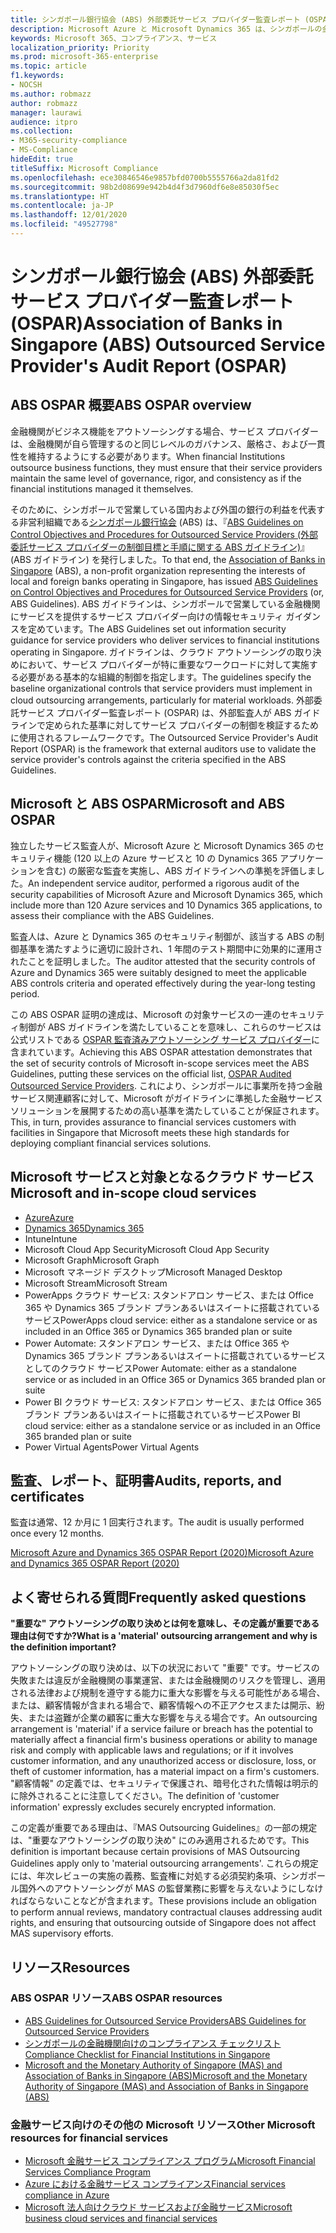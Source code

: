 ```yaml
---
title: シンガポール銀行協会 (ABS) 外部委託サービス プロバイダー監査レポート (OSPAR)
description: Microsoft Azure と Microsoft Dynamics 365 は、シンガポールの金融機関向けの外部委託サービス プロバイダー監査レポート (OSPAR) に準拠しています。
keywords: Microsoft 365、コンプライアンス、サービス
localization_priority: Priority
ms.prod: microsoft-365-enterprise
ms.topic: article
f1.keywords:
- NOCSH
ms.author: robmazz
author: robmazz
manager: laurawi
audience: itpro
ms.collection:
- M365-security-compliance
- MS-Compliance
hideEdit: true
titleSuffix: Microsoft Compliance
ms.openlocfilehash: ece30846546e9857bfd0700b5555766a2da81fd2
ms.sourcegitcommit: 98b2d08699e942b4d4f3d7960df6e8e85030f5ec
ms.translationtype: HT
ms.contentlocale: ja-JP
ms.lasthandoff: 12/01/2020
ms.locfileid: "49527798"
---
```

# <a name="association-of-banks-in-singapore-abs-outsourced-service-providers-audit-report-ospar"></a><span data-ttu-id="824fc-104">シンガポール銀行協会 (ABS) 外部委託サービス プロバイダー監査レポート (OSPAR)</span><span class="sxs-lookup"><span data-stu-id="824fc-104">Association of Banks in Singapore (ABS) Outsourced Service Provider's Audit Report (OSPAR)</span></span>

## <a name="abs-ospar-overview"></a><span data-ttu-id="824fc-105">ABS OSPAR 概要</span><span class="sxs-lookup"><span data-stu-id="824fc-105">ABS OSPAR overview</span></span>

<span data-ttu-id="824fc-106">金融機関がビジネス機能をアウトソーシングする場合、サービス プロバイダーは、金融機関が自ら管理するのと同じレベルのガバナンス、厳格さ、および一貫性を維持するようにする必要があります。</span><span class="sxs-lookup"><span data-stu-id="824fc-106">When financial Institutions outsource business functions, they must ensure that their service providers maintain the same level of governance, rigor, and consistency as if the financial institutions managed it themselves.</span></span>

<span data-ttu-id="824fc-107">そのために、シンガポールで営業している国内および外国の銀行の利益を代表する非営利組織である[シンガポール銀行協会](https://www.abs.org.sg/about-us/our-role) (ABS) は、『[ABS Guidelines on Control Objectives and Procedures for Outsourced Service Providers (外部委託サービス プロバイダーの制御目標と手順に関する ABS ガイドライン)](https://abs.org.sg/docs/library/abs_outsource_guidelines.pdf)』 (ABS ガイドライン) を発行しました。</span><span class="sxs-lookup"><span data-stu-id="824fc-107">To that end, the [Association of Banks in Singapore](https://www.abs.org.sg/about-us/our-role) (ABS), a non-profit organization representing the interests of local and foreign banks operating in Singapore, has issued [ABS Guidelines on Control Objectives and Procedures for Outsourced Service Providers](https://abs.org.sg/docs/library/abs_outsource_guidelines.pdf) (or, ABS Guidelines).</span></span> <span data-ttu-id="824fc-108">ABS ガイドラインは、シンガポールで営業している金融機関にサービスを提供するサービス プロバイダー向けの情報セキュリティ ガイダンスを定めています。</span><span class="sxs-lookup"><span data-stu-id="824fc-108">The ABS Guidelines set out information security guidance for service providers who deliver services to financial institutions operating in Singapore.</span></span> <span data-ttu-id="824fc-109">ガイドラインは、クラウド アウトソーシングの取り決めにおいて、サービス プロバイダーが特に重要なワークロードに対して実施する必要がある基本的な組織的制御を指定します。</span><span class="sxs-lookup"><span data-stu-id="824fc-109">The guidelines specify the baseline organizational controls that service providers must implement in cloud outsourcing arrangements, particularly for material workloads.</span></span> <span data-ttu-id="824fc-110">外部委託サービス プロバイダー監査レポート (OSPAR) は、外部監査人が ABS ガイドラインで定められた基準に対してサービス プロバイダーの制御を検証するために使用されるフレームワークです。</span><span class="sxs-lookup"><span data-stu-id="824fc-110">The Outsourced Service Provider's Audit Report (OSPAR) is the framework that external auditors use to validate the service provider's controls against the criteria specified in the ABS Guidelines.</span></span>

## <a name="microsoft-and-abs-ospar"></a><span data-ttu-id="824fc-111">Microsoft と ABS OSPAR</span><span class="sxs-lookup"><span data-stu-id="824fc-111">Microsoft and ABS OSPAR</span></span>

<span data-ttu-id="824fc-112">独立したサービス監査人が、Microsoft Azure と Microsoft Dynamics 365 のセキュリティ機能 (120 以上の Azure サービスと 10 の Dynamics 365 アプリケーションを含む) の厳密な監査を実施し、ABS ガイドラインへの準拠を評価しました。</span><span class="sxs-lookup"><span data-stu-id="824fc-112">An independent service auditor, performed a rigorous audit of the security capabilities of Microsoft Azure and Microsoft Dynamics 365, which include more than 120 Azure services and 10 Dynamics 365 applications, to assess their compliance with the ABS Guidelines.</span></span>

<span data-ttu-id="824fc-113">監査人は、Azure と Dynamics 365 のセキュリティ制御が、該当する ABS の制御基準を満たすように適切に設計され、1 年間のテスト期間中に効果的に運用されたことを証明しました。</span><span class="sxs-lookup"><span data-stu-id="824fc-113">The auditor attested that the security controls of Azure and Dynamics 365 were suitably designed to meet the applicable ABS controls criteria and operated effectively during the year-long testing period.</span></span>

<span data-ttu-id="824fc-114">この ABS OSPAR 証明の達成は、Microsoft の対象サービスの一連のセキュリティ制御が ABS ガイドラインを満たしていることを意味し、これらのサービスは公式リストである [OSPAR 監査済みアウトソーシング サービス プロバイダー](https://abs.org.sg/docs/library/OSPAR_Audited_OSPs_16102020.pdf)に含まれています。</span><span class="sxs-lookup"><span data-stu-id="824fc-114">Achieving this ABS OSPAR attestation demonstrates that the set of security controls of Microsoft in-scope services meet the ABS Guidelines, putting these services on the official list, [OSPAR Audited Outsourced Service Providers](https://abs.org.sg/docs/library/OSPAR_Audited_OSPs_16102020.pdf).</span></span> <span data-ttu-id="824fc-115">これにより、シンガポールに事業所を持つ金融サービス関連顧客に対して、Microsoft がガイドラインに準拠した金融サービス ソリューションを展開するための高い基準を満たしていることが保証されます。</span><span class="sxs-lookup"><span data-stu-id="824fc-115">This, in turn, provides assurance to financial services customers with facilities in Singapore that Microsoft meets these high standards for deploying compliant financial services solutions.</span></span>

## <a name="microsoft-and-in-scope-cloud-services"></a><span data-ttu-id="824fc-116">Microsoft サービスと対象となるクラウド サービス</span><span class="sxs-lookup"><span data-stu-id="824fc-116">Microsoft and in-scope cloud services</span></span>

- [<span data-ttu-id="824fc-117">Azure</span><span class="sxs-lookup"><span data-stu-id="824fc-117">Azure</span></span>](https://aka.ms/AzureCompliance)
- [<span data-ttu-id="824fc-118">Dynamics 365</span><span class="sxs-lookup"><span data-stu-id="824fc-118">Dynamics 365</span></span>](https://go.microsoft.com/fwlink/p/?linkid=2051700)
- <span data-ttu-id="824fc-119">Intune</span><span class="sxs-lookup"><span data-stu-id="824fc-119">Intune</span></span>
- <span data-ttu-id="824fc-120">Microsoft Cloud App Security</span><span class="sxs-lookup"><span data-stu-id="824fc-120">Microsoft Cloud App Security</span></span>
- <span data-ttu-id="824fc-121">Microsoft Graph</span><span class="sxs-lookup"><span data-stu-id="824fc-121">Microsoft Graph</span></span>
- <span data-ttu-id="824fc-122">Microsoft マネージド デスクトップ</span><span class="sxs-lookup"><span data-stu-id="824fc-122">Microsoft Managed Desktop</span></span>
- <span data-ttu-id="824fc-123">Microsoft Stream</span><span class="sxs-lookup"><span data-stu-id="824fc-123">Microsoft Stream</span></span>
- <span data-ttu-id="824fc-124">PowerApps クラウド サービス: スタンドアロン サービス、または Office 365 や Dynamics 365 ブランド プランあるいはスイートに搭載されているサービス</span><span class="sxs-lookup"><span data-stu-id="824fc-124">PowerApps cloud service: either as a standalone service or as included in an Office 365 or Dynamics 365 branded plan or suite</span></span>
- <span data-ttu-id="824fc-125">Power Automate: スタンドアロン サービス、または Office 365 や Dynamics 365 ブランド プランあるいはスイートに搭載されているサービスとしてのクラウド サービス</span><span class="sxs-lookup"><span data-stu-id="824fc-125">Power Automate: either as a standalone service or as included in an Office 365 or Dynamics 365 branded plan or suite</span></span>
- <span data-ttu-id="824fc-126">Power BI クラウド サービス: スタンドアロン サービス、または Office 365 ブランド プランあるいはスイートに搭載されているサービス</span><span class="sxs-lookup"><span data-stu-id="824fc-126">Power BI cloud service: either as a standalone service or as included in an Office 365 branded plan or suite</span></span>
- <span data-ttu-id="824fc-127">Power Virtual Agents</span><span class="sxs-lookup"><span data-stu-id="824fc-127">Power Virtual Agents</span></span>

## <a name="audits-reports-and-certificates"></a><span data-ttu-id="824fc-128">監査、レポート、証明書</span><span class="sxs-lookup"><span data-stu-id="824fc-128">Audits, reports, and certificates</span></span>

<span data-ttu-id="824fc-129">監査は通常、12 か月に 1 回実行されます。</span><span class="sxs-lookup"><span data-stu-id="824fc-129">The audit is usually performed once every 12 months.</span></span>

[<span data-ttu-id="824fc-130">Microsoft Azure and Dynamics 365 OSPAR Report (2020)</span><span class="sxs-lookup"><span data-stu-id="824fc-130">Microsoft Azure and Dynamics 365 OSPAR Report (2020)</span></span>](https://aka.ms/OSPAR-Report)

## <a name="frequently-asked-questions"></a><span data-ttu-id="824fc-131">よく寄せられる質問</span><span class="sxs-lookup"><span data-stu-id="824fc-131">Frequently asked questions</span></span>

<span data-ttu-id="824fc-132">**"重要な" アウトソーシングの取り決めとは何を意味し、その定義が重要である理由は何ですか?**</span><span class="sxs-lookup"><span data-stu-id="824fc-132">**What is a 'material' outsourcing arrangement and why is the definition important?**</span></span>

<span data-ttu-id="824fc-133">アウトソーシングの取り決めは、以下の状況において "重要" です。サービスの失敗または違反が金融機関の事業運営、または金融機関のリスクを管理し、適用される法律および規制を遵守する能力に重大な影響を与える可能性がある場合、または、顧客情報が含まれる場合で、顧客情報への不正アクセスまたは開示、紛失、または盗難が企業の顧客に重大な影響を与える場合です。</span><span class="sxs-lookup"><span data-stu-id="824fc-133">An outsourcing arrangement is 'material' if a service failure or breach has the potential to materially affect a financial firm's business operations or ability to manage risk and comply with applicable laws and regulations; or if it involves customer information, and any unauthorized access or disclosure, loss, or theft of customer information, has a material impact on a firm's customers.</span></span> <span data-ttu-id="824fc-134">"顧客情報" の定義では、セキュリティで保護され、暗号化された情報は明示的に除外されることに注意してください。</span><span class="sxs-lookup"><span data-stu-id="824fc-134">The definition of 'customer information' expressly excludes securely encrypted information.</span></span>

<span data-ttu-id="824fc-135">この定義が重要である理由は、『MAS Outsourcing Guidelines』の一部の規定は、"重要なアウトソーシングの取り決め" にのみ適用されるためです。</span><span class="sxs-lookup"><span data-stu-id="824fc-135">This definition is important because certain provisions of MAS Outsourcing Guidelines apply only to 'material outsourcing arrangements'.</span></span> <span data-ttu-id="824fc-136">これらの規定には、年次レビューの実施の義務、監査権に対処する必須契約条項、シンガポール国外へのアウトソーシングが MAS の監督業務に影響を与えないようにしなければならないことなどが含まれます。</span><span class="sxs-lookup"><span data-stu-id="824fc-136">These provisions include an obligation to perform annual reviews, mandatory contractual clauses addressing audit rights, and ensuring that outsourcing outside of Singapore does not affect MAS supervisory efforts.</span></span>

## <a name="resources"></a><span data-ttu-id="824fc-137">リソース</span><span class="sxs-lookup"><span data-stu-id="824fc-137">Resources</span></span>

### <a name="abs-ospar-resources"></a><span data-ttu-id="824fc-138">ABS OSPAR リソース</span><span class="sxs-lookup"><span data-stu-id="824fc-138">ABS OSPAR resources</span></span>

- [<span data-ttu-id="824fc-139">ABS Guidelines for Outsourced Service Providers</span><span class="sxs-lookup"><span data-stu-id="824fc-139">ABS Guidelines for Outsourced Service Providers</span></span>](https://abs.org.sg/industry-guidelines/outsourcing)
- [<span data-ttu-id="824fc-140">シンガポールの金融機関向けのコンプライアンス チェックリスト</span><span class="sxs-lookup"><span data-stu-id="824fc-140">Compliance Checklist for Financial Institutions in Singapore</span></span>](https://servicetrust.microsoft.com/ViewPage/TrustDocuments?command=Download&downloadType=Document&downloadId=37557722-d5ed-419b-9365-2762982bacbf&docTab=6d000410-c9e9-11e7-9a91-892aae8839ad_Compliance_Guides)
- [<span data-ttu-id="824fc-141">Microsoft and the Monetary Authority of Singapore (MAS) and Association of Banks in Singapore (ABS)</span><span class="sxs-lookup"><span data-stu-id="824fc-141">Microsoft and the Monetary Authority of Singapore (MAS) and Association of Banks in Singapore (ABS)</span></span>](offering-mas-abs-singapore.md)

### <a name="other-microsoft-resources-for-financial-services"></a><span data-ttu-id="824fc-142">金融サービス向けのその他の Microsoft リソース</span><span class="sxs-lookup"><span data-stu-id="824fc-142">Other Microsoft resources for financial services</span></span>

- [<span data-ttu-id="824fc-143">Microsoft 金融サービス コンプライアンス プログラム</span><span class="sxs-lookup"><span data-stu-id="824fc-143">Microsoft Financial Services Compliance Program</span></span>](https://www.microsoft.com/download/details.aspx?id=55332)
- [<span data-ttu-id="824fc-144">Azure における金融サービス コンプライアンス</span><span class="sxs-lookup"><span data-stu-id="824fc-144">Financial services compliance in Azure</span></span>](https://azure.microsoft.com/resources/videos/azurecon-2015-financial-services-compliance-in-azure/)
- [<span data-ttu-id="824fc-145">Microsoft 法人向けクラウド サービスおよび金融サービス</span><span class="sxs-lookup"><span data-stu-id="824fc-145">Microsoft business cloud services and financial services</span></span>](https://www.microsoft.com/trustcenter/cloudservices/financialservices)
